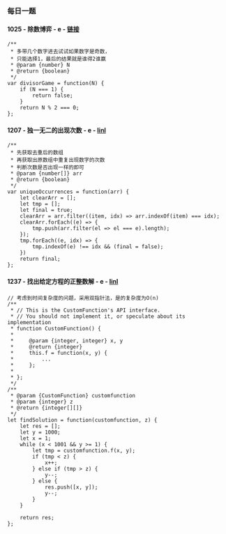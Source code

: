 ### 每日一题

#### 1025 - 除数博弈 - e - [链接](https://leetcode-cn.com/problems/divisor-game/)
```
/**
 * 多带几个数字进去试试如果数字是奇数，
 * 只能选择1，最后的结果就是谁得2谁赢
 * @param {number} N
 * @return {boolean}
 */
var divisorGame = function(N) {
    if (N === 1) {
        return false;
    }
    return N % 2 === 0;
};
```
#### 1207 - 独一无二的出现次数 - e - [linl](https://leetcode-cn.com/problems/unique-number-of-occurrences/submissions/)

```
/**
 * 先获取去重后的数组
 * 再获取出原数组中重复出现数字的次数
 * 判断次数是否出现一样的即可
 * @param {number[]} arr
 * @return {boolean}
 */
var uniqueOccurrences = function(arr) {
    let clearArr = [];
    let tmp = [];
    let final = true;
    clearArr = arr.filter((item, idx) => arr.indexOf(item) === idx);
    clearArr.forEach((e) => {
        tmp.push(arr.filter(el => el === e).length);
    });
    tmp.forEach((e, idx) => {
        tmp.indexOf(e) !== idx && (final = false);
    })
    return final;
};
```

#### 1237 - 找出给定方程的正整数解 - e - [linl](https://leetcode-cn.com/problems/find-positive-integer-solution-for-a-given-equation/)

```
// 考虑到时间复杂度的问题，采用双指针法，是的复杂度为O(n)
/**
 * // This is the CustomFunction's API interface.
 * // You should not implement it, or speculate about its implementation
 * function CustomFunction() {
 *
 *     @param {integer, integer} x, y
 *     @return {integer}
 *     this.f = function(x, y) {
 *         ...
 *     };
 *
 * };
 */
/**
 * @param {CustomFunction} customfunction
 * @param {integer} z
 * @return {integer[][]}
 */
let findSolution = function(customfunction, z) {
    let res = [];
    let y = 1000;
    let x = 1;
    while (x < 1001 && y >= 1) {
        let tmp = customfunction.f(x, y);
        if (tmp < z) {
            x++;
        } else if (tmp > z) {
            y--;
        } else {
            res.push([x, y]);
            y--;
        }
    }
    
    return res;
};
```